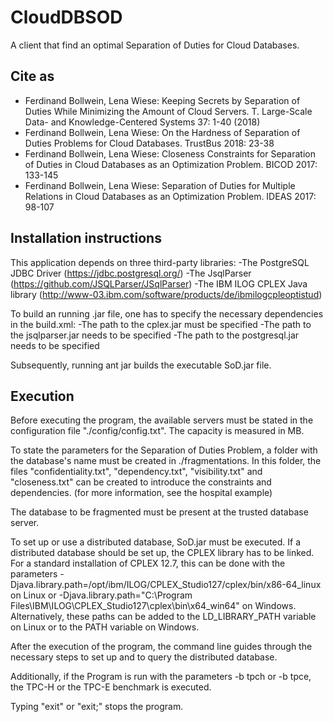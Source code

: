 # CloudDBSOD
A client that find an optimal Separation of Duties for Cloud Databases.

## Cite as

- Ferdinand Bollwein, Lena Wiese: Keeping Secrets by Separation of Duties While Minimizing the Amount of Cloud Servers. T. Large-Scale Data- and Knowledge-Centered Systems 37: 1-40 (2018)
- Ferdinand Bollwein, Lena Wiese: On the Hardness of Separation of Duties Problems for Cloud Databases. TrustBus 2018: 23-38 
- Ferdinand Bollwein, Lena Wiese: Closeness Constraints for Separation of Duties in Cloud Databases as an Optimization Problem. BICOD 2017: 133-145
- Ferdinand Bollwein, Lena Wiese: Separation of Duties for Multiple Relations in Cloud Databases as an Optimization Problem. IDEAS 2017: 98-107

## Installation instructions

This application depends on three third-party libraries:
	-The PostgreSQL JDBC Driver (https://jdbc.postgresql.org/)
	-The JsqlParser (https://github.com/JSQLParser/JSqlParser)
	-The IBM ILOG CPLEX Java library (http://www-03.ibm.com/software/products/de/ibmilogcpleoptistud)

To build an running .jar file, one has to specify the necessary dependencies in the build.xml:
	-The path to the cplex.jar must be specified
	-The path to the jsqlparser.jar needs to be specified
	-The path to the postgresql.jar needs to be specified

Subsequently, running
	ant jar
builds the executable SoD.jar file.

## Execution

Before executing the program, the available servers must be stated in the configuration file "./config/config.txt". The capacity is measured in MB.

To state the parameters for the Separation of Duties Problem, a folder with the database's name must be created in ./fragmentations. In this folder, the files "confidentiality.txt", "dependency.txt", "visibility.txt" and "closeness.txt" can be created to introduce the constraints and dependencies. (for more information, see the hospital example)

The database to be fragmented must be present at the trusted database server.

To set up or use a distributed database, SoD.jar must be executed. If a distributed database should be set up, the CPLEX library has to be linked. For a standard installation of CPLEX 12.7, this can be done with the parameters
	-Djava.library.path=/opt/ibm/ILOG/CPLEX_Studio127/cplex/bin/x86-64_linux
on Linux or
	-Djava.library.path="C:\Program Files\IBM\ILOG\CPLEX_Studio127\cplex\bin\x64_win64"
on Windows.
Alternatively, these paths can be added to the LD_LIBRARY_PATH variable on Linux or to the PATH variable on Windows.

After the execution of the program, the command line guides through the necessary steps to set up and to query the distributed database.

Additionally, if the Program is run with the parameters -b tpch or -b tpce, the TPC-H or the TPC-E benchmark is executed.

Typing "exit" or "exit;" stops the program.
